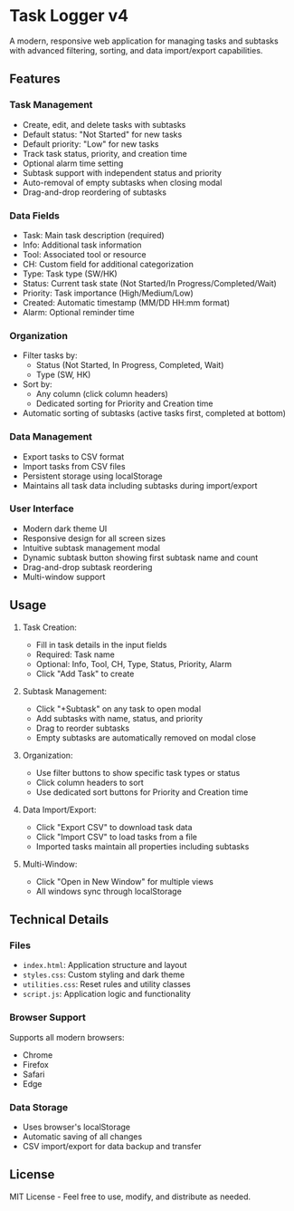 # Task Logger v4

A modern, responsive web application for managing tasks and subtasks with advanced filtering, sorting, and data import/export capabilities.

## Features

### Task Management
- Create, edit, and delete tasks with subtasks
- Default status: "Not Started" for new tasks
- Default priority: "Low" for new tasks
- Track task status, priority, and creation time
- Optional alarm time setting
- Subtask support with independent status and priority
- Auto-removal of empty subtasks when closing modal
- Drag-and-drop reordering of subtasks

### Data Fields
- Task: Main task description (required)
- Info: Additional task information
- Tool: Associated tool or resource
- CH: Custom field for additional categorization
- Type: Task type (SW/HK)
- Status: Current task state (Not Started/In Progress/Completed/Wait)
- Priority: Task importance (High/Medium/Low)
- Created: Automatic timestamp (MM/DD HH:mm format)
- Alarm: Optional reminder time

### Organization
- Filter tasks by:
  - Status (Not Started, In Progress, Completed, Wait)
  - Type (SW, HK)
- Sort by:
  - Any column (click column headers)
  - Dedicated sorting for Priority and Creation time
- Automatic sorting of subtasks (active tasks first, completed at bottom)

### Data Management
- Export tasks to CSV format
- Import tasks from CSV files
- Persistent storage using localStorage
- Maintains all task data including subtasks during import/export

### User Interface
- Modern dark theme UI
- Responsive design for all screen sizes
- Intuitive subtask management modal
- Dynamic subtask button showing first subtask name and count
- Drag-and-drop subtask reordering
- Multi-window support

## Usage

1. Task Creation:
   - Fill in task details in the input fields
   - Required: Task name
   - Optional: Info, Tool, CH, Type, Status, Priority, Alarm
   - Click "Add Task" to create

2. Subtask Management:
   - Click "+Subtask" on any task to open modal
   - Add subtasks with name, status, and priority
   - Drag to reorder subtasks
   - Empty subtasks are automatically removed on modal close

3. Organization:
   - Use filter buttons to show specific task types or status
   - Click column headers to sort
   - Use dedicated sort buttons for Priority and Creation time

4. Data Import/Export:
   - Click "Export CSV" to download task data
   - Click "Import CSV" to load tasks from a file
   - Imported tasks maintain all properties including subtasks

5. Multi-Window:
   - Click "Open in New Window" for multiple views
   - All windows sync through localStorage

## Technical Details

### Files
- `index.html`: Application structure and layout
- `styles.css`: Custom styling and dark theme
- `utilities.css`: Reset rules and utility classes
- `script.js`: Application logic and functionality

### Browser Support
Supports all modern browsers:
- Chrome
- Firefox
- Safari
- Edge

### Data Storage
- Uses browser's localStorage
- Automatic saving of all changes
- CSV import/export for data backup and transfer

## License

MIT License - Feel free to use, modify, and distribute as needed. 